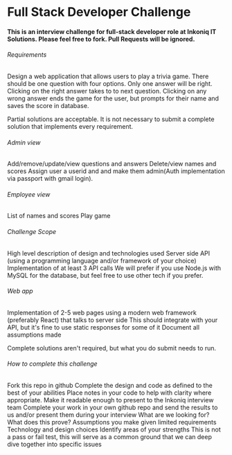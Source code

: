 # Full Stack Developer Challenge

#### This is an interview challenge for full-stack developer role at Inkoniq IT Solutions. Please feel free to fork. Pull Requests will be ignored.

###### Requirements
Design a web application that allows users to play a trivia game. There should be one question with four options. Only one answer will be right. Clicking on the right answer takes to to next question. Clicking on any wrong answer ends the game for the user, but prompts for their name and saves the score in database.

Partial solutions are acceptable. It is not necessary to submit a complete solution that implements every requirement.

###### Admin view
Add/remove/update/view questions and answers
Delete/view names and scores
Assign user a userid and and make them admin(Auth implementation via passport with gmail login).


###### Employee view
List of names and scores
Play game


###### Challenge Scope
High level description of design and technologies used
Server side API (using a programming language and/or framework of your choice)
Implementation of at least 3 API calls
We will prefer if you use Node.js with MySQL for the database, but feel free to use other tech if you prefer.


###### Web app
Implementation of 2-5 web pages using a modern web framework (preferably React) that talks to server side
This should integrate with your API, but it's fine to use static responses for some of it
Document all assumptions made

Complete solutions aren't required, but what you do submit needs to run.


###### How to complete this challenge
Fork this repo in github
Complete the design and code as defined to the best of your abilities
Place notes in your code to help with clarity where appropriate. Make it readable enough to present to the Inkoniq interview team
Complete your work in your own github repo and send the results to us and/or present them during your interview
What are we looking for? What does this prove?
Assumptions you make given limited requirements
Technology and design choices
Identify areas of your strengths
This is not a pass or fail test, this will serve as a common ground that we can deep dive together into specific issues
